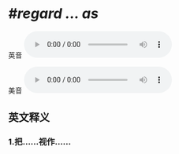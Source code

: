 # ***\#regard ... as*** 
英音
<audio src="./media/regard as1_AAC.aac" controls="controls"></audio>

美音
<audio src="./media/regard as2_AAC.aac" controls="controls"></audio>



  

英文释义
---
### 1.**把……视作……**  


